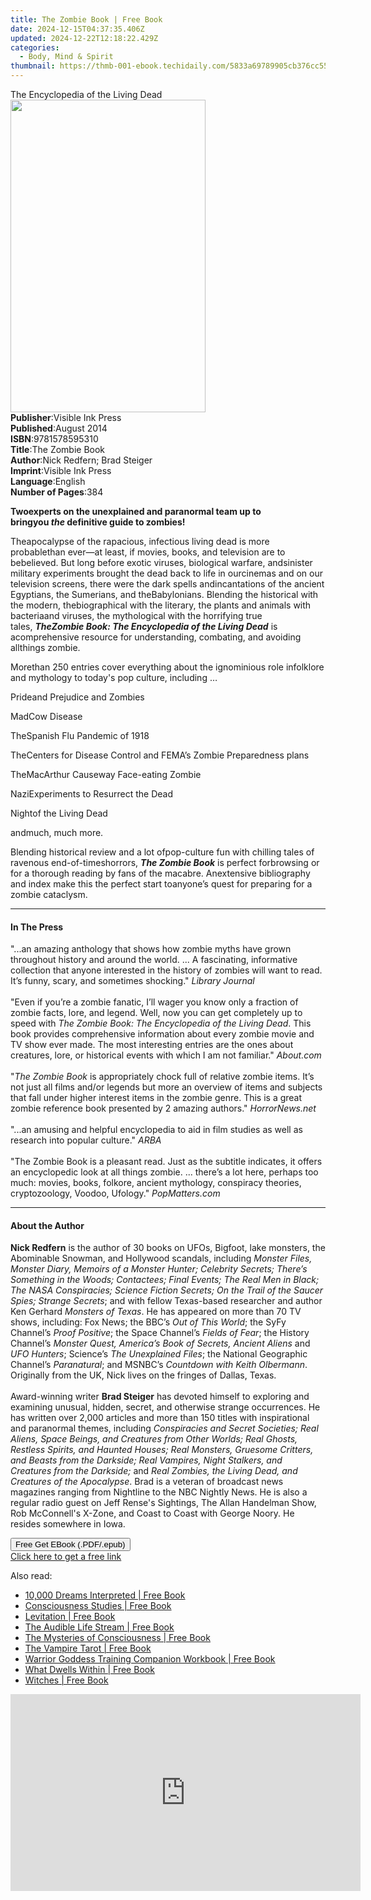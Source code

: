 ```yaml
---
title: The Zombie Book | Free Book
date: 2024-12-15T04:37:35.406Z
updated: 2024-12-22T12:18:22.429Z
categories:
  - Body, Mind & Spirit
thumbnail: https://thmb-001-ebook.techidaily.com/5833a69789905cb376cc554449af2c2cccab5f13a72b44e0fa2d67b457f150f1.jpg
---
```

<main id="book-container">
  <div class="flex flex-col">
    <div class="book-brief flex-1 py-6 px-4 sm:p-6 md:py-10 md:px-8">
      <!-- brief-->
      <div class="book-brief-main">The Encyclopedia of the Living Dead</div>
    </div>
    <div
      class="book-meta-info flex-1 grid gap-4 col-start-1 col-end-3 row-start-1 sm:mb-6 sm:grid-cols-4 lg:gap-6 lg:col-start-2 lg:row-end-6 lg:row-span-6 lg:mb-0"
    >
      <div
        class="book-meta-info-left place-content-center mt-4 p-4 text-sm leading-6 col-start-2 col-span-2 dark:text-slate-400"
      >
        <img
          class="w-full h-500 object-cover rounded-lg sm:h-255 sm:col-span-2 lg:col-span-full"
          src="https://img-001-ebook.techidaily.com/cc561ede1757f07ae5d007ade954ee08dfafaff913e078e92caed5bddf6ab842.jpg"
          alt=""
          width="312"
          height="500"
        />
      </div>
      <div
        class="book-meta-info-right mt-2 col-start-1 row-start-2 col-span-3 self-center"
      >
        <!-- meta data  -->
        <div class="flex flex-col px-4 md:px-8">
          <div class="flex-1">
            <strong>Publisher</strong>:<span class="px-2"
              >Visible Ink Press</span
            >
          </div>
          <div class="flex-1">
            <strong>Published</strong>:<span class="px-2">August 2014</span>
          </div>
          <div class="flex-1">
            <strong>ISBN</strong>:<span class="px-2">9781578595310</span>
          </div>
          <div class="flex-1">
            <strong>Title</strong>:<span class="px-2">The Zombie Book</span>
          </div>
          <div class="flex-1">
            <strong>Author</strong>:<span class="px-2"
              >Nick Redfern; Brad Steiger</span
            >
          </div>
          <div class="flex-1">
            <strong>Imprint</strong>:<span class="px-2">Visible Ink Press</span>
          </div>
          <div class="flex-1">
            <strong>Language</strong>:<span class="px-2">English</span>
          </div>
          <div class="flex-1">
            <strong>Number of Pages</strong>:<span class="px-2">384</span>
          </div>
        </div>
      </div>
    </div>
    <div class="book-description flex-1 py-6 px-4 sm:p-6 md:py-10 md:px-8">
      <div class="book-description-main">
        <div accordion-content="" id="description">
          <p align="left">
            <b
              >Twoexperts on the unexplained and paranormal team up to
              bringyou&nbsp;<i>the</i>&nbsp;definitive guide to zombies!</b
            >
          </p>
          <p align="left">
            Theapocalypse of the rapacious, infectious living dead is more
            probablethan ever—at least, if movies, books, and television are to
            bebelieved. But long before exotic viruses, biological warfare,
            andsinister military experiments brought the dead back to life in
            ourcinemas and on our television screens, there were the dark spells
            andincantations of the ancient Egyptians, the Sumerians, and
            theBabylonians. Blending the historical with the modern,
            thebiographical with the literary, the plants and animals with
            bacteriaand viruses, the mythological with the horrifying true
            tales,&nbsp;<i
              ><b>TheZombie Book: The Encyclopedia of the Living Dead</b></i
            >&nbsp;is acomprehensive resource for understanding, combating, and
            avoiding allthings zombie.
          </p>
          <p align="left">
            Morethan 250 entries cover everything about the ignominious role
            infolklore and mythology to today's pop culture, including …
          </p>
          <p>Prideand Prejudice and Zombies</p>
          <p>MadCow Disease</p>
          <p>TheSpanish Flu Pandemic of 1918</p>
          <p>
            TheCenters for Disease Control and FEMA’s Zombie Preparedness plans
          </p>
          <p>TheMacArthur Causeway Face-eating Zombie</p>
          <p>NaziExperiments to Resurrect the Dead</p>
          <p>Nightof the Living Dead</p>
          <p>andmuch, much more.</p>
          <p>
            Blending historical review and a lot ofpop-culture fun with chilling
            tales of ravenous end-of-timeshorrors,&nbsp;<i
              ><b>The Zombie Book</b></i
            >&nbsp;is perfect forbrowsing or for a thorough reading by fans of
            the macabre. Anextensive bibliography and index make this the
            perfect start toanyone’s quest for preparing for a zombie cataclysm.
          </p>
        </div>
        <div class="accordion-fader"></div>
      </div>
    </div>
    <div class="book-excerpts flex-1 py-6 px-4 sm:p-6 md:py-10 md:px-8">
      <!-- excerpts-->
      <div class="book-excerpts-main">
        <hr />
        <h4 class="placeholder placeholder-heading">
          <span>In The Press</span>
        </h4>
        <p>
          "...an amazing anthology that shows how zombie myths have grown
          throughout history and around the world. ... A fascinating,
          informative collection that anyone interested in the history of
          zombies will want to read. It’s funny, scary, and sometimes shocking."
          <i>Library Journal</i><br /><br />"Even if you’re a zombie fanatic,
          I’ll wager you know only a fraction of zombie facts, lore, and legend.
          Well, now you can get completely up to speed with
          <i>The Zombie Book: The Encyclopedia of the Living Dead</i>. This book
          provides comprehensive information about every zombie movie and TV
          show ever made. The most interesting entries are the ones about
          creatures, lore, or historical events with which I am not familiar."
          <i>About.com</i><br /><br />"<i>The Zombie Book</i> is appropriately
          chock full of relative zombie items. It’s not just all films and/or
          legends but more an overview of items and subjects that fall under
          higher interest items in the zombie genre. This is a great zombie
          reference book presented by 2 amazing authors." <i>HorrorNews.net</i
          ><br /><br />"...an amusing and helpful encyclopedia to aid in film
          studies as well as research into popular culture." <i>ARBA</i
          ><br /><br />"The Zombie Book is a pleasant read. Just as the subtitle
          indicates, it offers an encyclopedic look at all things zombie. ...
          there’s a lot here, perhaps too much: movies, books, folkore, ancient
          mythology, conspiracy theories, cryptozoology, Voodoo, Ufology."
          <i>PopMatters.com</i>
        </p>
      </div>
    </div>
    <div class="book-about-author flex-1 py-6 px-4 sm:p-6 md:py-10 md:px-8">
      <!-- about author-->
      <div class="book-main-author-main">
        <hr />
        <h4 class="placeholder placeholder-heading">
          <span>About the Author</span>
        </h4>
        <p>
          <b>Nick Redfern</b> is the author of 30 books on UFOs, Bigfoot, lake
          monsters, the Abominable Snowman, and Hollywood scandals, including
          <i
            >Monster Files, Monster Diary, Memoirs of a Monster Hunter;
            Celebrity Secrets; There’s Something in the Woods; Contactees; Final
            Events; The Real Men in Black; The NASA Conspiracies; Science
            Fiction Secrets; On the Trail of the Saucer Spies; Strange
            Secrets</i
          >; and with fellow Texas-based researcher and author Ken Gerhard
          <i>Monsters of Texas</i>. He has appeared on more than 70 TV shows,
          including: Fox News; the BBC’s <i>Out of This World</i>; the SyFy
          Channel’s <i>Proof Positive</i>; the Space Channel’s
          <i>Fields of Fear</i>; the History Channel’s
          <i>Monster Quest, America’s Book of Secrets, Ancient Aliens</i> and
          <i>UFO Hunters</i>; Science’s <i>The Unexplained Files</i>; the
          National Geographic Channel’s <i>Paranatural</i>; and MSNBC’s
          <i>Countdown with Keith Olbermann</i>. Originally from the UK, Nick
          lives on the fringes of Dallas, Texas.<br /><br />Award-winning writer
          <b>Brad Steiger</b> has devoted himself to exploring and examining
          unusual, hidden, secret, and otherwise strange occurrences. He has
          written over 2,000 articles and more than 150 titles with
          inspirational and paranormal themes, including
          <i
            >Conspiracies and Secret Societies; Real Aliens, Space Beings, and
            Creatures from Other Worlds; Real Ghosts, Restless Spirits, and
            Haunted Houses; Real Monsters, Gruesome Critters, and Beasts from
            the Darkside; Real Vampires, Night Stalkers, and Creatures from the
            Darkside;</i
          >
          and
          <i>Real Zombies, the Living Dead, and Creatures of the Apocalypse</i>.
          Brad is a veteran of broadcast news magazines ranging from Nightline
          to the NBC Nightly News. He is also a regular radio guest on Jeff
          Rense's Sightings, The Allan Handelman Show, Rob McConnell's X-Zone,
          and Coast to Coast with George Noory. He resides somewhere in Iowa.
        </p>
      </div>
    </div>
    <div class="book-free-get flex-1 py-6 px-4 sm:p-6 md:py-10 md:px-8">
      <button
        id="btn-free-get"
        class="bg-blue-500 hover:bg-blue-700 text-white font-bold py-2 px-4 rounded"
      >
        Free Get EBook (.PDF/.epub)
      </button>
      <div id="countdown-display" class="px-2 text-lg mt-2"></div>
      <a
        id="free-link"
        class="hidden bg-blue-500 hover:bg-blue-700 text-white font-bold py-2 px-4 rounded"
        href="https://www.ebooks.com/en-us/book/96489615/the-zombie-book/nick-redfern/"
        target="_blank"
        >Click here to get a free link</a
      >
    </div>
    <script>
      let countdownTime = 0;
      let countdownInterval = null;
      document
        .getElementById('btn-free-get')
        .addEventListener('click', startCountdown);
      function startCountdown() {
        countdownTime = new Date().getTime() + 60000 * 3;
        countdownInterval = setInterval(updateCountdown, 1000);
        document.getElementById('btn-free-get').disabled = true;
        document
          .getElementById('btn-free-get')
          .classList.add('bg-gray-500', 'cursor-not-allowed');
      }
      function updateCountdown() {
        let currentTime = new Date().getTime();
        let timeLeft = countdownTime - currentTime;
        let secondsLeft = Math.floor(timeLeft / 1000);
        document.getElementById('countdown-display').innerHTML =
          `Remaining time: ${secondsLeft} seconds.`;
        if (secondsLeft <= 0) {
          clearInterval(countdownInterval);
          document.getElementById('btn-free-get').classList.add('hidden');
          document.getElementById('free-link').classList.remove('hidden');
          document.getElementById('countdown-display').innerHTML = '';
        }
      }
    </script>
  </div>
</main>

<ins class="adsbygoogle"
      style="display:block"
      data-ad-client="ca-pub-7571918770474297"
      data-ad-slot="8358498916"
      data-ad-format="auto"
      data-full-width-responsive="true"></ins>
    

<span class="atpl-alsoreadstyle">Also read:</span>
<div><ul>
<li><a href="https://novels-ebooks.techidaily.com/2246129-9781848585119-10000-dreams-interpreted/"><u>10,000 Dreams Interpreted | Free Book</u></a></li>
<li><a href="https://novels-ebooks.techidaily.com/2231609-9781476621715-consciousness-studies/"><u>Consciousness Studies | Free Book</u></a></li>
<li><a href="https://novels-ebooks.techidaily.com/2246374-9781609259846-levitation/"><u>Levitation | Free Book</u></a></li>
<li><a href="https://novels-ebooks.techidaily.com/2236865-9781785352973-the-audible-life-stream/"><u>The Audible Life Stream | Free Book</u></a></li>
<li><a href="https://novels-ebooks.techidaily.com/2249170-9781476616902-the-mysteries-of-consciousness/"><u>The Mysteries of Consciousness | Free Book</u></a></li>
<li><a href="https://novels-ebooks.techidaily.com/2249065-9781250102805-the-vampire-tarot/"><u>The Vampire Tarot | Free Book</u></a></li>
<li><a href="https://novels-ebooks.techidaily.com/2231671-9781938289477-warrior-goddess-training-companion-workbook/"><u>Warrior Goddess Training Companion Workbook | Free Book</u></a></li>
<li><a href="https://novels-ebooks.techidaily.com/2227101-9781785350337-what-dwells-within/"><u>What Dwells Within | Free Book</u></a></li>
<li><a href="https://novels-ebooks.techidaily.com/2233012-9780316393294-witches/"><u>Witches | Free Book</u></a></li>
</ul></div>

<!-- affiliate ads begin -->
<iframe width="560" height="315" src="https://www.youtube.com/embed/j5gTm5KxtQ0?si=onF1rBS2nEM5nLGg" title="YouTube video player" frameborder="0" allow="accelerometer; autoplay; clipboard-write; encrypted-media; gyroscope; picture-in-picture; web-share" referrerpolicy="strict-origin-when-cross-origin" allowfullscreen></iframe>
<!-- affiliate ads end -->

